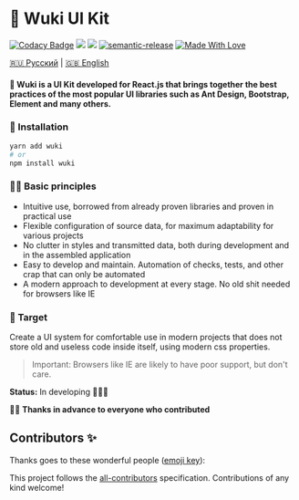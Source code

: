 <h1>🧸 Wuki UI Kit</h1>

[![Codacy Badge](https://api.codacy.com/project/badge/Grade/a6c0e46fb10d4f9ba08881ea0aecfa63)](https://app.codacy.com/gh/melishev/wuki?utm_source=github.com&utm_medium=referral&utm_content=melishev/wuki&utm_campaign=Badge_Grade_Settings)
[<img src="https://raw.githubusercontent.com/storybooks/brand/master/badge/badge-storybook.svg">](https://wuki.melishev.com)
[![](https://img.shields.io/badge/Figma-2c2c2c?style=flat&logo=figma&logoColor=white)](https://www.figma.com/file/Nqauu6UOyhf5YUG8FZdBU8/wuki-%F0%9F%A7%B8?node-id=10%3A15)
[![semantic-release](https://img.shields.io/badge/%20%20%F0%9F%93%A6%F0%9F%9A%80-semantic--release-e10079.svg)](https://github.com/semantic-release/semantic-release)
[![Made With Love](https://img.shields.io/badge/Made%20With-Love-orange.svg)](https://github.com/melishev/wuki)

[🇷🇺 Русский](https://github.com/melishev/wuki/tree/master/.github/readme/ru.md) | [🇬🇧 English](https://github.com/melishev/wuki)

#### 🧸 Wuki is a UI Kit developed for React.js that brings together the best practices of the most popular UI libraries such as Ant Design, Bootstrap, Element and many others.

### 🚀 Installation
```bash
yarn add wuki
# or
npm install wuki
```
### 👋🏼 Basic principles
- Intuitive use, borrowed from already proven libraries and proven in practical use
- Flexible configuration of source data, for maximum adaptability for various projects
- No clutter in styles and transmitted data, both during development and in the assembled application
- Easy to develop and maintain. Automation of checks, tests, and other crap that can only be automated
- A modern approach to development at every stage. No old shit needed for browsers like IE


### 🎯 Target
Create a UI system for comfortable use in modern projects that does not store old and useless code inside itself, using modern css properties.

> Important: Browsers like IE are likely to have poor support, but don't care.

**Status:** In developing 👨🏻‍💻

🙏🏼 **Thanks in advance to everyone who contributed**

## Contributors ✨

Thanks goes to these wonderful people ([emoji key](https://allcontributors.org/docs/en/emoji-key)):

<!-- ALL-CONTRIBUTORS-LIST:START - Do not remove or modify this section -->
<!-- prettier-ignore-start -->
<!-- markdownlint-disable -->
<!-- markdownlint-restore -->
<!-- prettier-ignore-end -->
<!-- ALL-CONTRIBUTORS-LIST:END -->

This project follows the [all-contributors](https://github.com/all-contributors/all-contributors) specification. Contributions of any kind welcome!